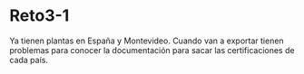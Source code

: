 # Reto3-1
Ya tienen plantas en España y Montevideo. Cuando van a exportar tienen problemas para conocer la documentación para sacar las certificaciones de cada país. 
